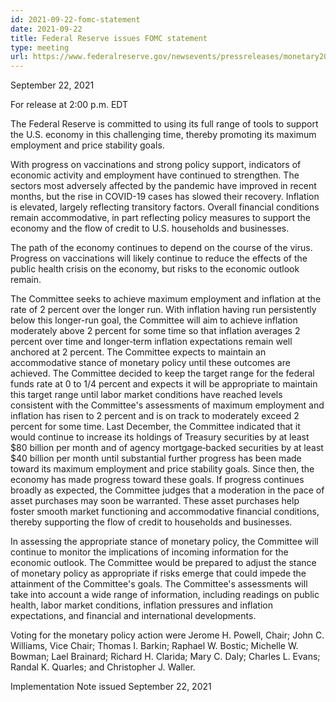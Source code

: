```yaml
---
id: 2021-09-22-fomc-statement
date: 2021-09-22
title: Federal Reserve issues FOMC statement
type: meeting
url: https://www.federalreserve.gov/newsevents/pressreleases/monetary20210922a.htm
---
```


September 22, 2021

For release at 2:00 p.m. EDT

The Federal Reserve is committed to using its full range of tools to support the U.S. economy in this challenging time, thereby promoting its maximum employment and price stability goals.

With progress on vaccinations and strong policy support, indicators of economic activity and employment have continued to strengthen. The sectors most adversely affected by the pandemic have improved in recent months, but the rise in COVID-19 cases has slowed their recovery. Inflation is elevated, largely reflecting transitory factors. Overall financial conditions remain accommodative, in part reflecting policy measures to support the economy and the flow of credit to U.S. households and businesses.

The path of the economy continues to depend on the course of the virus. Progress on vaccinations will likely continue to reduce the effects of the public health crisis on the economy, but risks to the economic outlook remain.

The Committee seeks to achieve maximum employment and inflation at the rate of 2 percent over the longer run. With inflation having run persistently below this longer-run goal, the Committee will aim to achieve inflation moderately above 2 percent for some time so that inflation averages 2 percent over time and longer‑term inflation expectations remain well anchored at 2 percent. The Committee expects to maintain an accommodative stance of monetary policy until these outcomes are achieved. The Committee decided to keep the target range for the federal funds rate at 0 to 1/4 percent and expects it will be appropriate to maintain this target range until labor market conditions have reached levels consistent with the Committee's assessments of maximum employment and inflation has risen to 2 percent and is on track to moderately exceed 2 percent for some time. Last December, the Committee indicated that it would continue to increase its holdings of Treasury securities by at least $80 billion per month and of agency mortgage‑backed securities by at least $40 billion per month until substantial further progress has been made toward its maximum employment and price stability goals. Since then, the economy has made progress toward these goals. If progress continues broadly as expected, the Committee judges that a moderation in the pace of asset purchases may soon be warranted. These asset purchases help foster smooth market functioning and accommodative financial conditions, thereby supporting the flow of credit to households and businesses.

In assessing the appropriate stance of monetary policy, the Committee will continue to monitor the implications of incoming information for the economic outlook. The Committee would be prepared to adjust the stance of monetary policy as appropriate if risks emerge that could impede the attainment of the Committee's goals. The Committee's assessments will take into account a wide range of information, including readings on public health, labor market conditions, inflation pressures and inflation expectations, and financial and international developments.

Voting for the monetary policy action were Jerome H. Powell, Chair; John C. Williams, Vice Chair; Thomas I. Barkin; Raphael W. Bostic; Michelle W. Bowman; Lael Brainard; Richard H. Clarida; Mary C. Daly; Charles L. Evans; Randal K. Quarles; and Christopher J. Waller.

Implementation Note issued September 22, 2021